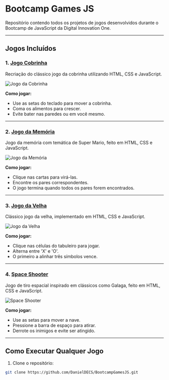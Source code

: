 # Bootcamp Games JS

Repositório contendo todos os projetos de jogos desenvolvidos durante o Bootcamp de JavaScript da Digital Innovation One.

---

## Jogos Incluídos

### 1. [Jogo Cobrinha](./JogoCobrinha)

Recriação do clássico jogo da cobrinha utilizando HTML, CSS e JavaScript.

![Jogo da Cobrinha](https://raw.githubusercontent.com/DanielDECS/JogoCobrinha/main/snakeGame.PNG)

**Como jogar:**
- Use as setas do teclado para mover a cobrinha.
- Coma os alimentos para crescer.
- Evite bater nas paredes ou em você mesmo.

---

### 2. [Jogo da Memória](./JogoMemoria)

Jogo da memória com temática de Super Mario, feito em HTML, CSS e JavaScript.

![Jogo da Memória](https://raw.githubusercontent.com/DanielDECS/JogoMemoria/main/img/screenshot.png)

**Como jogar:**
- Clique nas cartas para virá-las.
- Encontre os pares correspondentes.
- O jogo termina quando todos os pares forem encontrados.

---

### 3. [Jogo da Velha](./JogoDaVelha)

Clássico jogo da velha, implementado em HTML, CSS e JavaScript.

![Jogo da Velha](https://raw.githubusercontent.com/DanielDECS/JogoDaVelha/main/screenshot.png)

**Como jogar:**
- Clique nas células do tabuleiro para jogar.
- Alterna entre 'X' e 'O'.
- O primeiro a alinhar três símbolos vence.

---

### 4. [Space Shooter](./JogoSpaceShooter)

Jogo de tiro espacial inspirado em clássicos como Galaga, feito em HTML, CSS e JavaScript.

![Space Shooter](https://raw.githubusercontent.com/DanielDECS/JogoSpaceShooter/main/assets/screenshot.png)

**Como jogar:**
- Use as setas para mover a nave.
- Pressione a barra de espaço para atirar.
- Derrote os inimigos e evite ser atingido.

---

## Como Executar Qualquer Jogo

1. Clone o repositório:

```bash
git clone https://github.com/DanielDECS/BootcampGamesJS.git
